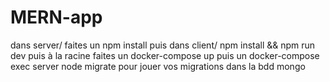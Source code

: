 # MERN-app

dans server/ faites un npm install puis dans client/ npm install && npm run dev puis à la racine faites un docker-compose up puis un docker-compose exec server node migrate pour jouer vos migrations dans la bdd mongo